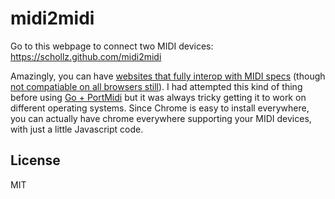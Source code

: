 # midi2midi

Go to this webpage to connect two MIDI devices: https://schollz.github.com/midi2midi

Amazingly, you can have [websites that fully interop with MIDI specs](https://www.w3.org/TR/webmidi/) (though [not compatiable on all browsers still](https://developer.mozilla.org/en-US/docs/Web/API/MIDIAccess)). I had attempted this kind of thing before using [Go + PortMidi](https://github.com/schollz/pianoai) but it was always tricky getting it to work on different operating systems. Since Chrome is easy to install everywhere, you can actually have chrome everywhere supporting your MIDI devices, with just a little Javascript code.

## License

MIT
